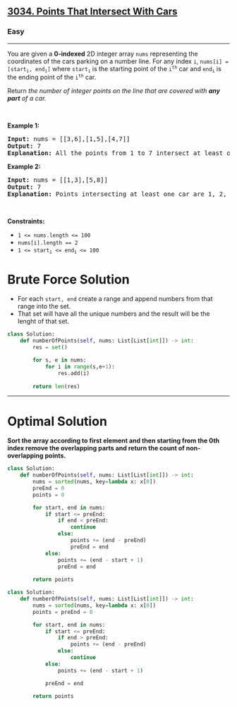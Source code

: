 <h2><a href="https://leetcode.com/problems/points-that-intersect-with-cars">3034. Points That Intersect With Cars</a></h2><h3>Easy</h3><hr><p>You are given a <strong>0-indexed</strong> 2D integer array <code>nums</code> representing the coordinates of the cars parking on a number line. For any index <code>i</code>, <code>nums[i] = [start<sub>i</sub>, end<sub>i</sub>]</code> where <code>start<sub>i</sub></code> is the starting point of the <code>i<sup>th</sup></code> car and <code>end<sub>i</sub></code> is the ending point of the <code>i<sup>th</sup></code> car.</p>

<p>Return <em>the number of integer points on the line that are covered with <strong>any part</strong> of a car.</em></p>

<p>&nbsp;</p>
<p><strong class="example">Example 1:</strong></p>

<pre>
<strong>Input:</strong> nums = [[3,6],[1,5],[4,7]]
<strong>Output:</strong> 7
<strong>Explanation:</strong> All the points from 1 to 7 intersect at least one car, therefore the answer would be 7.
</pre>

<p><strong class="example">Example 2:</strong></p>

<pre>
<strong>Input:</strong> nums = [[1,3],[5,8]]
<strong>Output:</strong> 7
<strong>Explanation:</strong> Points intersecting at least one car are 1, 2, 3, 5, 6, 7, 8. There are a total of 7 points, therefore the answer would be 7.
</pre>

<p>&nbsp;</p>
<p><strong>Constraints:</strong></p>

<ul>
	<li><code>1 &lt;= nums.length &lt;= 100</code></li>
	<li><code>nums[i].length == 2</code></li>
	<li><code><font face="monospace">1 &lt;= start<sub>i</sub>&nbsp;&lt;= end<sub>i</sub>&nbsp;&lt;= 100</font></code></li>
</ul>

# Brute Force Solution 
* For each `start, end` create a range and append numbers from that range into the set. 
* That set will have all the unique numbers and the result will be the lenght of that set. 

```python
class Solution:
    def numberOfPoints(self, nums: List[List[int]]) -> int:
        res = set()

        for s, e in nums:
            for i in range(s,e+1):
                res.add(i)
        
        return len(res)
```
---
# Optimal Solution 
**Sort the array according to first element and then starting from the 0th index remove the overlapping parts and return the count of non-overlapping points.**
```python
class Solution:
    def numberOfPoints(self, nums: List[List[int]]) -> int:
        nums = sorted(nums, key=lambda x: x[0])
        preEnd = 0
        points = 0

        for start, end in nums:
            if start <= preEnd:
                if end < preEnd:
                    continue
                else:
                    points += (end - preEnd)
                    preEnd = end
            else:
                points += (end - start + 1)
                preEnd = end
        
        return points
```
```python
class Solution:
    def numberOfPoints(self, nums: List[List[int]]) -> int:
        nums = sorted(nums, key=lambda x: x[0])
        points = preEnd = 0

        for start, end in nums:
            if start <= preEnd:
                if end > preEnd:
                    points += (end - preEnd)
                else:
                    continue
            else:
                points += (end - start + 1)

            preEnd = end
        
        return points
```
